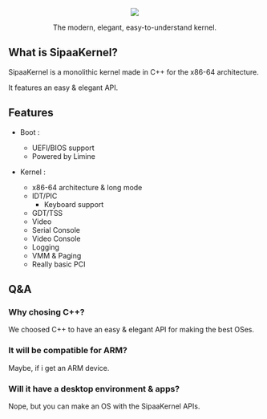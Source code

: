 <p align="center">

  <img src="https://raw.githubusercontent.com/SipaaOS-Project/SipaaKernel/main/meta/artwork/logo.png" />
  <p align="center">The modern, elegant, easy-to-understand kernel.</p>

</p>

## What is SipaaKernel?
SipaaKernel is a monolithic kernel made in C++ for the x86-64 architecture.

It features an easy & elegant API.

## Features
* Boot :
  * UEFI/BIOS support
  * Powered by Limine

* Kernel :
  * x86-64 architecture & long mode
  * IDT/PIC
    * Keyboard support
  * GDT/TSS
  * Video
  * Serial Console
  * Video Console
  * Logging
  * VMM & Paging
  * Really basic PCI

## Q&A

### Why chosing C++?
We choosed C++ to have an easy & elegant API for making the best OSes.

### It will be compatible for ARM?
Maybe, if i get an ARM device.

### Will it have a desktop environment & apps?
Nope, but you can make an OS with the SipaaKernel APIs.